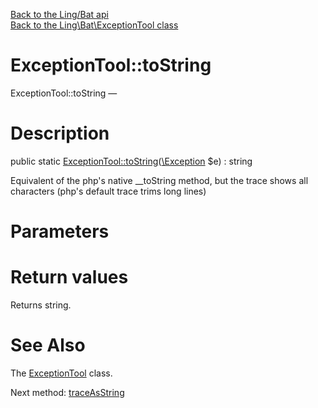 [Back to the Ling/Bat api](https://github.com/lingtalfi/Bat/blob/master/doc/api/Ling/Bat.md)<br>
[Back to the Ling\Bat\ExceptionTool class](https://github.com/lingtalfi/Bat/blob/master/doc/api/Ling/Bat/ExceptionTool.md)


ExceptionTool::toString
================



ExceptionTool::toString — 




Description
================


public static [ExceptionTool::toString](https://github.com/lingtalfi/Bat/blob/master/doc/api/Ling/Bat/ExceptionTool/toString.md)([\Exception](http://php.net/manual/en/class.exception.php) $e) : string




Equivalent of the php's native __toString method,
but the trace shows all characters (php's default trace trims long lines)




Parameters
================



Return values
================

Returns string.








See Also
================

The [ExceptionTool](https://github.com/lingtalfi/Bat/blob/master/doc/api/Ling/Bat/ExceptionTool.md) class.

Next method: [traceAsString](https://github.com/lingtalfi/Bat/blob/master/doc/api/Ling/Bat/ExceptionTool/traceAsString.md)<br>

